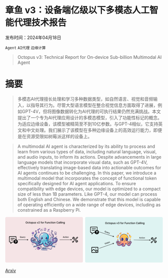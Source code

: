 # 章鱼 v3：设备端亿级以下多模态人工智能代理技术报告

发布时间：2024年04月18日

`Agent` `AI代理` `边缘计算`

> Octopus v3: Technical Report for On-device Sub-billion Multimodal AI Agent

# 摘要

> 多模态AI代理擅长处理和学习多种数据类型，如自然语言、视觉和音频输入，以指导其行为。尽管大型语言模型在整合视觉信息方面取得了进展，例如GPT-4V，但将图像数据转化为AI代理的可执行结果仍然充满挑战。本文提出了一个专为AI代理应用设计的多模态模型，引入了功能性标记的概念。为适应边缘设备，该模型被精简至不到10亿参数。与GPT-4相似，它支持英文和中文处理。我们展示了该模型在多种边缘设备上的高效运行能力，即便是在资源受限如树莓派这样的设备上。

> A multimodal AI agent is characterized by its ability to process and learn from various types of data, including natural language, visual, and audio inputs, to inform its actions. Despite advancements in large language models that incorporate visual data, such as GPT-4V, effectively translating image-based data into actionable outcomes for AI agents continues to be challenging. In this paper, we introduce a multimodal model that incorporates the concept of functional token specifically designed for AI agent applications. To ensure compatibility with edge devices, our model is optimized to a compact size of less than 1B parameters. Like GPT-4, our model can process both English and Chinese. We demonstrate that this model is capable of operating efficiently on a wide range of edge devices, including as constrained as a Raspberry Pi.

![章鱼 v3：设备端亿级以下多模态人工智能代理技术报告](../../../paper_images/2404.11459/x1.png)

[Arxiv](https://arxiv.org/abs/2404.11459)
